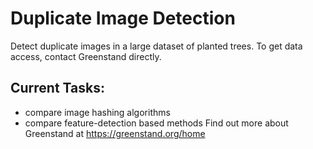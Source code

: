 # Duplicate Image Detection 
Detect duplicate images in a large dataset of planted trees. To get data access, contact Greenstand directly.


## Current Tasks: 
- compare image hashing algorithms 
- compare feature-detection based methods
Find out more about Greenstand at https://greenstand.org/home
